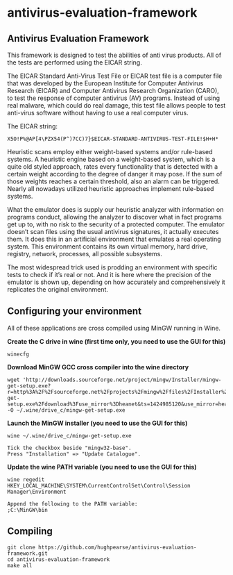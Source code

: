 # antivirus-evaluation-framework
## Antivirus Evaluation Framework
This framework is designed to test the abilities of anti virus products. All of the tests are performed using the EICAR string.

The EICAR Standard Anti-Virus Test File or EICAR test file is a computer file that was developed by the European Institute for Computer Antivirus Research (EICAR) and Computer Antivirus Research Organization (CARO), to test the response of computer antivirus (AV) programs. Instead of using real malware, which could do real damage, this test file allows people to test anti-virus software without having to use a real computer virus.

The EICAR string:
```
X5O!P%@AP[4\PZX54(P^)7CC)7}$EICAR-STANDARD-ANTIVIRUS-TEST-FILE!$H+H*
```

Heuristic scans employ either weight-based systems and/or rule-based systems. A heuristic engine based on a weight-based system, which is a quite old styled approach, rates every functionality that is detected with a certain weight according to the degree of danger it may pose. If the sum of those weights reaches a certain threshold, also an alarm can be triggered. Nearly all nowadays utilized heuristic approaches implement rule-based systems.

What the emulator does is supply our heuristic analyzer with information on programs conduct, allowing the analyzer to discover what in fact programs get up to, with no risk to the security of a protected computer. The emulator doesn’t scan files using the usual antivirus signatures, it actually executes them. It does this in an artificial environment that emulates a real operating system. This environment contains its own virtual memory, hard drive, registry, network, processes, all possible subsystems.

The most widespread trick used is prodding an environment with specific tests to check if it’s real or not. And it is here where the precision of the emulator is shown up, depending on how accurately and comprehensively it replicates the original environment.

## Configuring your environment
All of these applications are cross compiled using MinGW running in Wine.

**Create the C drive in wine (first time only, you need to use the GUI for this)**
```
winecfg
```

**Download MinGW GCC cross compiler into the wine directory**
```
wget 'http://downloads.sourceforge.net/project/mingw/Installer/mingw-get-setup.exe?r=http%3A%2F%2Fsourceforge.net%2Fprojects%2Fmingw%2Ffiles%2FInstaller%2Fmingw-get-setup.exe%2Fdownload%3Fuse_mirror%3Dheanet&ts=1424985120&use_mirror=heanet' -O ~/.wine/drive_c/mingw-get-setup.exe
```

**Launch the MinGW installer (you need to use the GUI for this)**
```
wine ~/.wine/drive_c/mingw-get-setup.exe

Tick the checkbox beside "mingw32-base".
Press "Installation" => "Update Catalogue".
```

**Update the wine PATH variable (you need to use the GUI for this)**
```
wine regedit
HKEY_LOCAL_MACHINE\SYSTEM\CurrentControlSet\Control\Session Manager\Environment

Append the following to the PATH variable:
;C:\MinGW\bin
```

## Compiling
```
git clone https://github.com/hughpearse/antivirus-evaluation-framework.git
cd antivirus-evaluation-framework
make all
```

